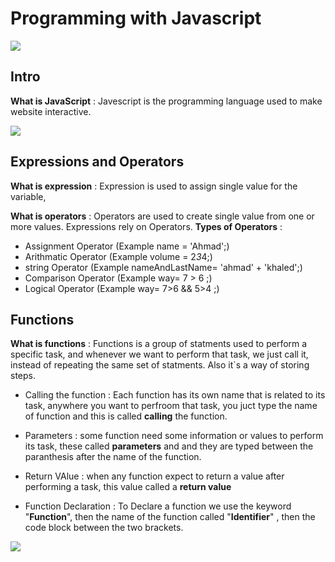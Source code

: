 # Programming with Javascript

![](https://www.tutorialrepublic.com/lib/images/javascript-illustration.png)

## Intro 

**What is JavaScript** : Javescript is the programming language used to make website interactive.

![](https://html-css-js.com/images/og.jpg)


## Expressions and Operators 

**What is expression** : Expression is used to assign single value for the variable, 

**What is operators** : Operators are used to create single value from one or more values. Expressions rely on Operators.
**Types of Operators** : 
* Assignment Operator (Example name = 'Ahmad';)
* Arithmatic Operator (Example volume = 2*3*4;)
* string Operator (Example nameAndLastName= 'ahmad' + 'khaled';)
* Comparison Operator (Example way= 7 > 6 ;)
* Logical Operator (Example way= 7>6 && 5>4 ;)


## Functions 

**What is functions** : Functions is a group of statments used to perform a specific task, and whenever we want to perform that task, we just call it, instead of repeating the same set of statments. Also it`s a way of storing steps.

* Calling the function : Each function has its own name that is related to its task, anywhere you want to perfroom that task, you juct type the name of function and this is called **calling** the function.

* Parameters : some function need some information or values to perform its task, these called **parameters** and and they are typed between the paranthesis after the name of the function.

* Return VAlue : when any function expect to return a value after performing a task, this value called a **return value** 

* Function Declaration : To Declare a function we use the keyword "**Function**", then the name of the function called "**Identifier**" , then the code block between the two brackets.

![](https://lh3.googleusercontent.com/proxy/o1qdyP0EHRb46xmbozPaUATBixzVIjNPvJVv6B-thy4wy25lz8VFn7y0Whmz0LgtrD4cghHq1DFE1pEDp2u3Fe1ZRvqF6aKx0hE65dh_SM87lqsU7iY71iWgXJU53x42nqX4Sw)

